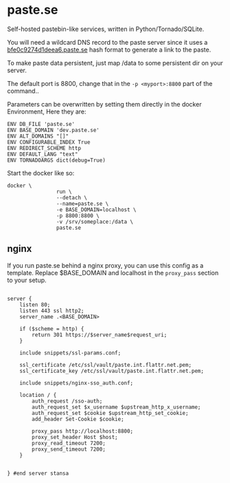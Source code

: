 # paste.se

Self-hosted pastebin-like services, written in Python/Tornado/SQLite.

You will need a wildcard DNS record to the paste server since it uses a [bfe0c9274d1deea6.paste.se](https://bfe0c9274d1deea6.paste.se/) hash format to generate a link to the paste.

To make paste data persistent, just map /data to some persistent dir on your server.

The default port is 8800, change that in the `-p <myport>:8800` part of the command..

Parameters can be overwritten by setting them directly in the docker Environment, Here they are:
```
ENV DB_FILE 'paste.se'
ENV BASE_DOMAIN 'dev.paste.se'
ENV ALT_DOMAINS "[]"
ENV CONFIGURABLE_INDEX True
ENV REDIRECT_SCHEME http
ENV DEFAULT_LANG "text"
ENV TORNADOARGS dict(debug=True)
```

Start the docker like so:
```docker
docker \
                run \
                --detach \
                --name=paste.se \
                -e BASE_DOMAIN=localhost \
                -p 8800:8800 \
                -v /srv/someplace:/data \
                paste.se
```

## nginx

If you run paste.se behind a nginx proxy, you can use this config as a template. Replace $BASE_DOMAIN and localhost in the `proxy_pass` section to your setup.

```nginx

server {
    listen 80;
    listen 443 ssl http2;
    server_name .<BASE_DOMAIN>

    if ($scheme = http) {
        return 301 https://$server_name$request_uri;
    }

    include snippets/ssl-params.conf;

    ssl_certificate /etc/ssl/vault/paste.int.flattr.net.pem;
    ssl_certificate_key /etc/ssl/vault/paste.int.flattr.net.pem;

    include snippets/nginx-sso_auth.conf;

    location / {
        auth_request /sso-auth;
        auth_request_set $x_username $upstream_http_x_username;
        auth_request_set $cookie $upstream_http_set_cookie;
        add_header Set-Cookie $cookie;

        proxy_pass http://localhost:8800;
        proxy_set_header Host $host;
        proxy_read_timeout 7200;
        proxy_send_timeout 7200;
    }


} #end server stansa
```

